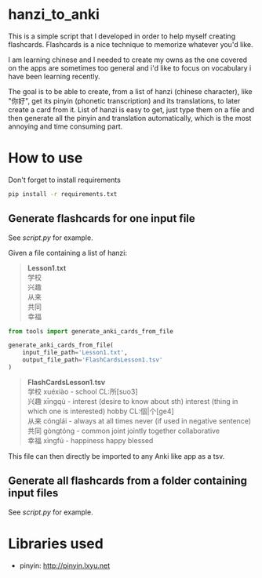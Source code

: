 # hanzi_to_anki

This is a simple script that I developed in order to help myself creating flashcards.
Flashcards is a nice technique to memorize whatever you'd like.

I am learning chinese and I needed to create my owns as the one covered on the apps are sometimes too general and i'd like to focus on vocabulary i have been learning recently.

The goal is to be able to create, from a list of hanzi (chinese character), like "你好", get its pinyin (phonetic transcription) and its translations, to later create  a card from it. List of hanzi is easy to get, just type them on a file and then generate all the pinyin and translation automatically, which is the most annoying and time consuming part.

# How to use

Don't forget to install requirements

```bash
pip install -r requirements.txt
```


## Generate flashcards for one input file

See _script.py_ for example.

Given a file containing a list of hanzi:

> **Lesson1.txt**  
> 学校  
> 兴趣  
> 从来  
> 共同  
> 幸福

```python
from tools import generate_anki_cards_from_file

generate_anki_cards_from_file(
    input_file_path='Lesson1.txt',
    output_file_path='FlashCardsLesson1.tsv'
)

```

> **FlashCardsLesson1.tsv**  
> 学校	xuéxiào - school CL:所[suo3]  
> 兴趣	xīngqù - interest (desire to know about sth) interest (thing in which one is interested) hobby CL:個|个[ge4]  
> 从来	cónglái - always at all times never (if used in negative sentence)  
> 共同	gòngtóng - common joint jointly together collaborative  
> 幸福	xìngfú - happiness happy blessed  

This file can then directly be imported to any Anki like app as a tsv.

## Generate all flashcards from a folder containing input files

See _script.py_ for example.

# Libraries used

- pinyin: http://pinyin.lxyu.net
